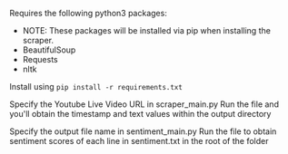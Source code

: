 Requires the following python3 packages:
  - NOTE: These packages will be installed via pip when installing the scraper.
  - BeautifulSoup
  - Requests
  - nltk

Install using `pip install -r requirements.txt`

Specify the Youtube Live Video URL in scraper_main.py
Run the file and you'll obtain the timestamp and text values within the output directory

Specify the output file name in sentiment_main.py
Run the file to obtain sentiment scores of each line in sentiment.txt in the root of the folder
  
